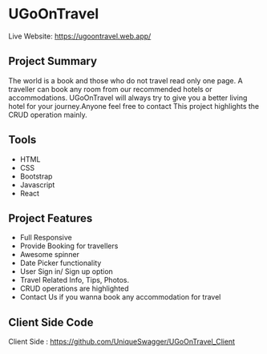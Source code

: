 # UGoOnTravel

Live Website: https://ugoontravel.web.app/

## Project Summary

The world is a book and those who do not travel read only one page. A traveller can book any room from our recommended hotels or accommodations. UGoOnTravel will always try to give you a better living hotel for your journey.Anyone feel free to contact This project highlights the CRUD operation mainly.

## Tools

- HTML
- CSS
- Bootstrap
- Javascript
- React

## Project Features

- Full Responsive
- Provide Booking for travellers
- Awesome spinner
- Date Picker functionality
- User Sign in/ Sign up option
- Travel Related Info, Tips, Photos.
- CRUD operations are highlighted
- Contact Us if you wanna book any accommodation for travel

## Client Side Code

Client Side : https://github.com/UniqueSwagger/UGoOnTravel_Client
